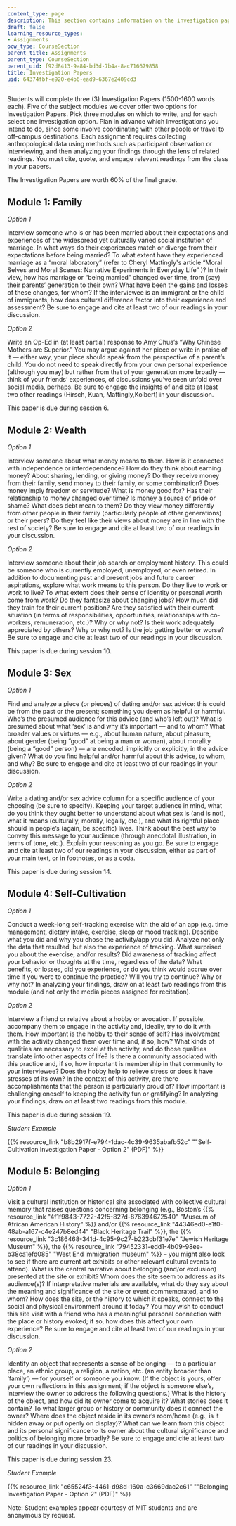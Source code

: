 ```yaml
---
content_type: page
description: This section contains information on the investigation papers assignment.
draft: false
learning_resource_types:
- Assignments
ocw_type: CourseSection
parent_title: Assignments
parent_type: CourseSection
parent_uid: f92d8413-9a84-bd3d-7b4a-8ac716679858
title: Investigation Papers
uid: 64374fbf-e920-e4b6-ead9-6367e2409cd3
---
```

Students will complete three (3) Investigation Papers (1500-1600 words each). Five of the subject modules we cover offer two options for Investigation Papers. Pick three modules on which to write, and for each select one Investigation option. Plan in advance which Investigations you intend to do, since some involve coordinating with other people or travel to off-campus destinations. Each assignment requires collecting anthropological data using methods such as participant observation or interviewing, and then analyzing your findings through the lens of related readings. You must cite, quote, and engage relevant readings from the class in your papers.

The Investigation Papers are worth 60% of the final grade.

## Module 1: Family

*Option 1*

Interview someone who is or has been married about their expectations and experiences of the widespread yet culturally varied social institution of marriage. In what ways do their experiences match or diverge from their expectations before being married? To what extent have they experienced marriage as a “moral laboratory” (refer to Cheryl Mattingly's article “Moral Selves and Moral Scenes: Narrative Experiments in Everyday Life” )? In their view, how has marriage or “being married” changed over time, from (say) their parents’ generation to their own? What have been the gains and losses of these changes, for whom? If the interviewee is an immigrant or the child of immigrants, how does cultural difference factor into their experience and assessment? Be sure to engage and cite at least two of our readings in your discussion.

*Option 2*

Write an Op-Ed in (at least partial) response to Amy Chua’s “Why Chinese Mothers are Superior.” You may argue against her piece or write in praise of it — either way, your piece should speak from the perspective of a parent’s child. You do not need to speak directly from your own personal experience (although you may) but rather from that of your generation more broadly — think of your friends’ experiences, of discussions you’ve seen unfold over social media, perhaps. Be sure to engage the insights of and cite at least two other readings (Hirsch, Kuan, Mattingly,Kolbert) in your discussion.

This paper is due during session 6.

## Module 2: Wealth

*Option 1*

Interview someone about what money means to them. How is it connected with independence or interdependence? How do they think about earning money? About sharing, lending, or giving money? Do they receive money from their family, send money to their family, or some combination? Does money imply freedom or servitude? What is money good for? Has their relationship to money changed over time? Is money a source of pride or shame? What does debt mean to them? Do they view money differently from other people in their family (particularly people of other generations) or their peers? Do they feel like their views about money are in line with the rest of society? Be sure to engage and cite at least two of our readings in your discussion.

*Option 2*

Interview someone about their job search or employment history. This could be someone who is currently employed, unemployed, or even retired. In addition to documenting past and present jobs and future career aspirations, explore what work means to this person. Do they live to work or work to live? To what extent does their sense of identity or personal worth come from work? Do they fantasize about changing jobs? How much did they train for their current position? Are they satisfied with their current situation (in terms of responsibilities, opportunities, relationships with co-workers, remuneration, etc.)? Why or why not? Is their work adequately appreciated by others? Why or why not? Is the job getting better or worse? Be sure to engage and cite at least two of our readings in your discussion.

This paper is due during session 10.

## Module 3: Sex

*Option 1*

Find and analyze a piece (or pieces) of dating and/or sex advice: this could be from the past or the present; something you deem as helpful or harmful. Who’s the presumed audience for this advice (and who’s left out)? What is presumed about what ‘sex’ is and why it’s important — and to whom? What broader values or virtues — e.g., about human nature, about pleasure, about gender (being “good” at being a man or woman), about morality (being a “good” person) — are encoded, implicitly or explicitly, in the advice given? What do you find helpful and/or harmful about this advice, to whom, and why? Be sure to engage and cite at least two of our readings in your discussion.

*Option 2*

Write a dating and/or sex advice column for a specific audience of your choosing (be sure to specify). Keeping your target audience in mind, what do you think they ought better to understand about what sex is (and is not), what it means (culturally, morally, legally, etc.), and what its rightful place should in people’s (again, be specific) lives. Think about the best way to convey this message to your audience (through anecdotal illustration, in terms of tone, etc.). Explain your reasoning as you go. Be sure to engage and cite at least two of our readings in your discussion, either as part of your main text, or in footnotes, or as a coda.

This paper is due during session 14.

## Module 4: Self-Cultivation

*Option 1*

Conduct a week-long self-tracking exercise with the aid of an app (e.g. time management, dietary intake, exercise, sleep or mood tracking). Describe what you did and why you chose the activity/app you did. Analyze not only the data that resulted, but also the experience of tracking. What surprised you about the exercise, and/or results? Did awareness of tracking affect your behavior or thoughts at the time, regardless of the data? What benefits, or losses, did you experience, or do you think would accrue over time if you were to continue the practice? Will you try to continue? Why or why not? In analyzing your findings, draw on at least two readings from this module (and not only the media pieces assigned for recitation).

*Option 2*

Interview a friend or relative about a hobby or avocation. If possible, accompany them to engage in the activity and, ideally, try to do it with them. How important is the hobby to their sense of self? Has involvement with the activity changed them over time and, if so, how? What kinds of qualities are necessary to excel at the activity, and do those qualities translate into other aspects of life? Is there a community associated with this practice and, if so, how important is membership in that community to your interviewee? Does the hobby help to relieve stress or does it have stresses of its own? In the context of this activity, are there accomplishments that the person is particularly proud of? How important is challenging oneself to keeping the activity fun or gratifying? In analyzing your findings, draw on at least two readings from this module.

This paper is due during session 19.

*Student Example*

{{% resource_link "b8b2917f-e794-1dac-4c39-9635abafb52c" "\"Self-Cultivation Investigation Paper - Option 2\" (PDF)" %}}

## Module 5: Belonging

*Option 1*

Visit a cultural institution or historical site associated with collective cultural memory that raises questions concerning belonging (e.g., Boston’s {{% resource_link "4f1f9843-7722-42f5-827d-876394672540" "Museum of African American History" %}} and/or {{% resource_link "44346ed0-e1f0-48ab-a167-c4e247b8ed44" "Black Heritage Trail" %}}, the {{% resource_link "3c186468-341d-4c95-9c27-b223cbf31e7e" "Jewish Heritage Museum" %}}, the {{% resource_link "79452331-edd1-4b09-98ee-b38ca1efd085" "West End immigration museum" %}} – you might also look to see if there are current art exhibits or other relevant cultural events to attend). What is the central narrative about belonging (and/or exclusion) presented at the site or exhibit? Whom does the site seem to address as its audience(s)? If interpretative materials are available, what do they say about the meaning and significance of the site or event commemorated, and to whom? How does the site, or the history to which it speaks, connect to the social and physical environment around it today? You may wish to conduct this site visit with a friend who has a meaningful personal connection with the place or history evoked; if so, how does this affect your own experience? Be sure to engage and cite at least two of our readings in your discussion.

*Option 2*

Identify an object that represents a sense of belonging — to a particular place, an ethnic group, a religion, a nation, etc. (an entity broader than ‘family’) — for yourself or someone you know. (If the object is yours, offer your own reflections in this assignment; if the object is someone else’s, interview the owner to address the following questions.) What is the history of the object, and how did its owner come to acquire it? What stories does it contain? To what larger group or history or community does it connect the owner? Where does the object reside in its owner’s room/home (e.g., is it hidden away or put openly on display)? What can we learn from this object and its personal significance to its owner about the cultural significance and politics of belonging more broadly? Be sure to engage and cite at least two of our readings in your discussion.

This paper is due during session 23.

*Student Example*

{{% resource_link "c65524f3-4461-d98d-160a-c3669dac2c61" "\"Belonging Investigation Paper - Option 2\" (PDF)" %}}

Note: Student examples appear courtesy of MIT students and are anonymous by request.